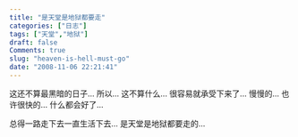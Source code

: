 ```yaml
---
title: "是天堂是地狱都要走"
categories: ["日志"]
tags: ["天堂","地狱"]
draft: false
Comments: true
slug: "heaven-is-hell-must-go"
date: "2008-11-06 22:21:41"
---
```


这还不算最黑暗的日子...
所以...
这不算什么...
很容易就承受下来了...
慢慢的...
也许很快的...
什么都会好了...
 
总得一路走下去一直生活下去...
是天堂是地狱都要走的...

